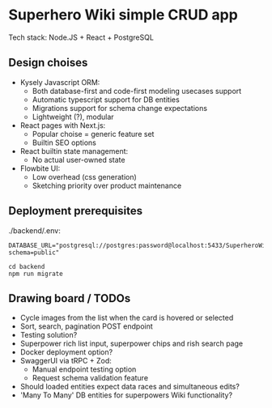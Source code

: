 # Superhero Wiki simple CRUD app

Tech stack: Node.JS + React + PostgreSQL

## Design choises

- Kysely Javascript ORM:
    - Both database-first and code-first modeling usecases support
    - Automatic typescript support for DB entities
    - Migrations support for schema change expectations
    - Lightweight (?), modular
- React pages with Next.js:
    - Popular choise = generic feature set
    - Builtin SEO options
- React builtin state management:
    - No actual user-owned state
- Flowbite UI:
    - Low overhead (css generation)
    - Sketching priority over product maintenance

## Deployment prerequisites

./backend/.env:
```
DATABASE_URL="postgresql://postgres:password@localhost:5433/SuperheroWiki?schema=public"
```

```
cd backend
npm run migrate
```

## Drawing board / TODOs

- Cycle images from the list when the card is hovered or selected
- Sort, search, pagination POST endpoint
- Testing solution?
- Superpower rich list input, superpower chips and rish search page
- Docker deployment option?
- SwaggerUI via tRPC + Zod:
    - Manual endpoint testing option
    - Request schema validation feature
- Should loaded entities expect data races and simultaneous edits?
- 'Many To Many' DB entities for superpowers Wiki functionality?
